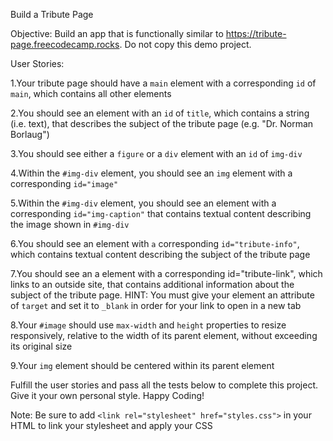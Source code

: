 Build a Tribute Page

Objective: Build an app that is functionally similar to https://tribute-page.freecodecamp.rocks. Do not copy this demo project.

User Stories:

1.Your tribute page should have a `main` element with a corresponding `id` of `main`, which contains all other elements

2.You should see an element with an `id` of `title`, which contains a string (i.e. text), that describes the subject of the tribute page (e.g. "Dr. Norman Borlaug")

3.You should see either a `figure` or a `div` element with an `id` of `img-div`

4.Within the `#img-div` element, you should see an `img` element with a corresponding `id="image"`

5.Within the `#img-div` element, you should see an element with a corresponding `id="img-caption"` that contains textual content describing the image shown in `#img-div`

6.You should see an element with `a` corresponding `id="tribute-info"`, which contains textual content describing the subject of the tribute page

7.You should see an a element with a corresponding id="tribute-link", which links to an outside site, that contains additional information about the subject of the tribute page. HINT: You must give your element an attribute of `target` and set it to `_blank` in order for your link to open in a new tab

8.Your `#image` should use `max-width` and `height` properties to resize responsively, relative to the width of its parent element, without exceeding its original size

9.Your `img` element should be centered within its parent element

Fulfill the user stories and pass all the tests below to complete this project. Give it your own personal style. Happy Coding!

Note: Be sure to add `<link rel="stylesheet" href="styles.css">` in your HTML to link your stylesheet and apply your CSS
